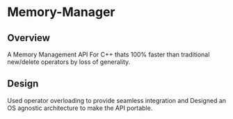 # Memory-Manager
## Overview
A Memory Management API For C++ thats 100% faster than traditional new/delete operators by
loss of generality.
## Design
Used operator overloading to provide seamless integration and Designed an OS agnostic
architecture to make the API portable.
